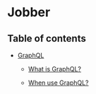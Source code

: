 # Jobber

## Table of contents

- [GraphQL](#graphql)

  - [What is GraphQL?](#what-is-graphql?)

  - [When use GraphQL?](#when-use-graphql?s)
